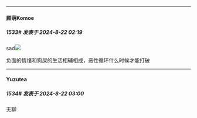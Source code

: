 ﻿
*****

####  顾萌Komoe  
##### 1533#       发表于 2024-8-22 02:19

sad<img src="https://static.saraba1st.com/image/smiley/face2017/117.png">

负面的情绪和狗屎的生活相辅相成，恶性循环什么时候才能打破


*****

####  Yuzutea  
##### 1534#       发表于 2024-8-22 03:00

无聊

